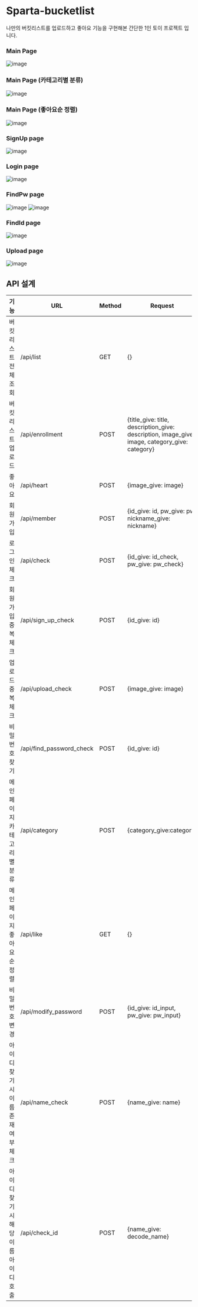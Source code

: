 # Sparta-bucketlist

나만의 버킷리스트를 업로드하고 좋아요 기능을 구현해본 간단한 1인 토이 프로젝트 입니다.

### Main Page
![image](https://user-images.githubusercontent.com/70055619/155463483-48ae4255-c9db-4b72-8f78-8c1a3270cf8d.png)



### Main Page (카테고리별 분류)
![image](https://user-images.githubusercontent.com/70055619/155464396-4ee8defa-5577-41fa-9f7c-52e11dacb991.png)



### Main Page (좋아요순 정렬)
![image](https://user-images.githubusercontent.com/70055619/155464505-0a136663-50ee-48ea-a0ac-b1641643a9d8.png)



### SignUp page
![image](https://user-images.githubusercontent.com/70055619/155464791-f93793ca-3b32-4ecc-af2b-dcdfe3d850e8.png)



### Login page
![image](https://user-images.githubusercontent.com/70055619/155465135-07c36387-2377-4e20-beb4-705f8e6a835b.png)



### FindPw page
![image](https://user-images.githubusercontent.com/70055619/155465300-e1993041-2a9e-4957-9d3e-ca44a5ba4cfb.png)
![image](https://user-images.githubusercontent.com/70055619/155465547-05fd9bc5-21e6-44f1-83b3-68427514ab64.png)



### FindId page
![image](https://user-images.githubusercontent.com/70055619/155465622-8408b896-54f8-4e8b-aa87-560c95693381.png)



### Upload page
![image](https://user-images.githubusercontent.com/70055619/155465938-06c36691-59cc-4846-b5de-6d8f7cef4e93.png)



## API 설계

| 기능          | URL             | Method    |Request      |Response|
| ----------- | --------------- | --------- | ----------- | ------ |
| 버킷리스트 전체 조회     | /api/list          | GET      | {}      | {'lists': [{'title': "스카이 다이빙", "category": "스포츠", "description":"스카이 다이빙 해야지!", "image": "", "like": 12}, ....]} |
| 버킷리스트 업로드       | /api/enrollment | POST | {title_give: title, description_give: description, image_give: image, category_give: category} | {'msg': '등록되었습니다!'} |
| 좋아요  | /api/heart | POST| {image_give: image}       | {'result': True} |{}  |
| 회원가입      | /api/member  | POST | {id_give: id, pw_give: pw, nickname_give: nickname}  |  {'msg': '등록되었습니다!'} |
| 로그인체크      | /api/check  | POST | {id_give: id_check, pw_give: pw_check}  |  {'result': True} or {'msg': '아이디 및 비밀번호가 틀렸습니다!', 'result': False} |
| 회원가입 중복 체크     | /api/sign_up_check  | POST | {id_give: id}  |  {'result': False} or {'result': True} |
| 업로드 중복 체크     | /api/upload_check  | POST | {image_give: image}  |  {'result': False} or {'result': True} |
| 비밀번호찾기     | /api/find_password_check  | POST | {id_give: id}  |  {'result': False} or {'result': True} |
| 메인페이지 카테고리별 분류     | /api/category  | POST | {category_give:category}  |  {'lists': [{'title': "스카이 다이빙", "category": "스포츠", "description":"스카이 다이빙 해야지!", "image": "", "like": 12}, ....]} |
| 메인페이지 좋아요순 정렬     | /api/like  | GET | {}  |  {'lists': [{'title': "스카이 다이빙", "category": "스포츠", "description":"스카이 다이빙 해야지!", "image": "", "like": 12}, ....]} |
| 비밀번호 변경     | /api/modify_password  | POST | {id_give: id_input, pw_give: pw_input}  |  {'msg': '변경완료!'} |
| 아이디 찾기시 이름 존재 여부 체크     | /api/name_check  | POST | {name_give: name}  |  {'result': False} or {'result': True} |
| 아이디 찾기시 해당 이름 아이디 호출     | /api/check_id  | POST | {name_give: decode_name}  |  {'lists': [{'id1': "qweewq", "pw": "q%31d%", "name:"반원재"}, ....]} |







